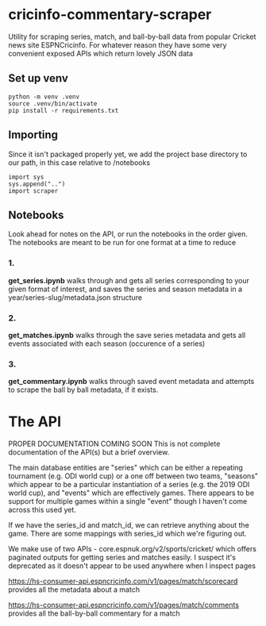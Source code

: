 # cricinfo-commentary-scraper

Utility for scraping series, match, and ball-by-ball data from popular Cricket news site ESPNCricinfo. For whatever reason they have some very convenient exposed APIs which return lovely JSON data

## Set up venv

    python -m venv .venv
    source .venv/bin/activate
    pip install -r requirements.txt

## Importing
Since it isn't packaged properly yet, we add the project base directory to our path,
in this case relative to /notebooks

    import sys
    sys.append("..")
    import scraper

## Notebooks
Look ahead for notes on the API, or run the notebooks in the order given. The notebooks are meant to be run for one format at a time to reduce 

### 1.
**get_series.ipynb** walks through and gets all series corresponding to your given format of interest, and saves the series and season metadata in a year/series-slug/metadata.json structure

### 2.
**get_matches.ipynb** walks through the save series metadata and gets all events associated with each season (occurence of a series)

### 3.
**get_commentary.ipynb** walks through saved event metadata and attempts to scrape the ball by ball metadata, if it exists.

# The API
PROPER DOCUMENTATION COMING SOON
This is not complete documentation of the API(s) but a brief overview. 

The main database entities are "series" which can be either a repeating tournament (e.g. ODI world cup) or a one off between two teams, "seasons" which appear to be a particular instantiation of a series (e.g. the 2019 ODI world cup), and "events" which are effectively games. There appears to be support for multiple games within a single "event" though I haven't come across this used yet.

If we have the series_id and match_id, we can retrieve anything about the game. There are some mappings with series_id which we're figuring out.

We make use of two APIs - core.espnuk.org/v2/sports/cricket/ which offers paginated outputs for getting series and matches easily. I suspect it's deprecated as it doesn't appear to be used anywhere when I inspect pages

https://hs-consumer-api.espncricinfo.com/v1/pages/match/scorecard provides all the metadata about a match

https://hs-consumer-api.espncricinfo.com/v1/pages/match/comments provides all the ball-by-ball commentary for a match



